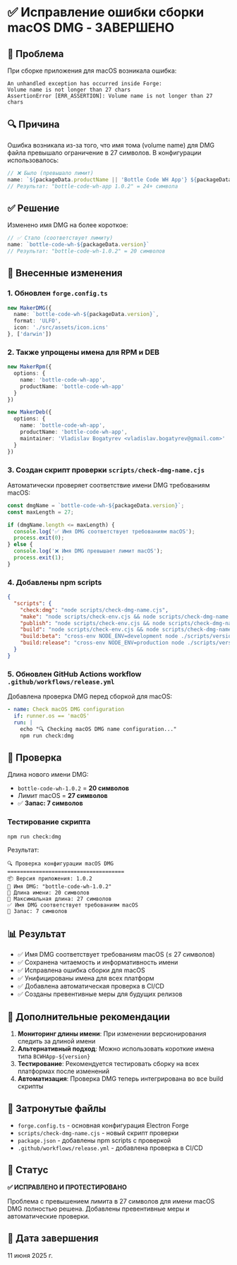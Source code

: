 # ✅ Исправление ошибки сборки macOS DMG - ЗАВЕРШЕНО

## 🚨 Проблема

При сборке приложения для macOS возникала ошибка:

```
An unhandled exception has occurred inside Forge:
Volume name is not longer than 27 chars
AssertionError [ERR_ASSERTION]: Volume name is not longer than 27 chars
```

## 🔍 Причина

Ошибка возникала из-за того, что имя тома (volume name) для DMG файла превышало ограничение в 27 символов. В конфигурации использовалось:

```typescript
// ❌ Было (превышало лимит)
name: `${packageData.productName || 'Bottle Code WH App'} ${packageData.version}`
// Результат: "bottle-code-wh-app 1.0.2" = 24+ символа
```

## ✅ Решение

Изменено имя DMG на более короткое:

```typescript
// ✅ Стало (соответствует лимиту)
name: `bottle-code-wh-${packageData.version}`
// Результат: "bottle-code-wh-1.0.2" = 20 символов
```

## 📝 Внесенные изменения

### 1. Обновлен `forge.config.ts`

```typescript
new MakerDMG({
  name: `bottle-code-wh-${packageData.version}`,
  format: 'ULFO',
  icon: './src/assets/icon.icns'
}, ['darwin'])
```

### 2. Также упрощены имена для RPM и DEB

```typescript
new MakerRpm({
  options: {
    name: 'bottle-code-wh-app',
    productName: 'bottle-code-wh-app'
  }
})

new MakerDeb({
  options: {
    name: 'bottle-code-wh-app',
    productName: 'bottle-code-wh-app',
    maintainer: 'Vladislav Bogatyrev <vladislav.bogatyrev@gmail.com>'
  }
})
```

### 3. Создан скрипт проверки `scripts/check-dmg-name.cjs`

Автоматически проверяет соответствие имени DMG требованиям macOS:

```javascript
const dmgName = `bottle-code-wh-${packageData.version}`;
const maxLength = 27;

if (dmgName.length <= maxLength) {
  console.log('✅ Имя DMG соответствует требованиям macOS');
  process.exit(0);
} else {
  console.log('❌ Имя DMG превышает лимит macOS');
  process.exit(1);
}
```

### 4. Добавлены npm scripts

```json
{
  "scripts": {
    "check:dmg": "node scripts/check-dmg-name.cjs",
    "make": "node scripts/check-env.cjs && node scripts/check-dmg-name.cjs && electron-forge make",
    "publish": "node scripts/check-env.cjs && node scripts/check-dmg-name.cjs && electron-forge publish",
    "build": "node scripts/check-env.cjs && node scripts/check-dmg-name.cjs && vite build && electron-forge make",
    "build:beta": "cross-env NODE_ENV=development node ./scripts/version.cjs && node scripts/check-env.cjs && node scripts/check-dmg-name.cjs && npm run build",
    "build:release": "cross-env NODE_ENV=production node ./scripts/version.cjs && node scripts/check-env.cjs && node scripts/check-dmg-name.cjs && npm run build"
  }
}
```

### 5. Обновлен GitHub Actions workflow `.github/workflows/release.yml`

Добавлена проверка DMG перед сборкой для macOS:

```yaml
- name: Check macOS DMG configuration
  if: runner.os == 'macOS'
  run: |
    echo "🔍 Checking macOS DMG name configuration..."
    npm run check:dmg
```

## 🧪 Проверка

Длина нового имени DMG:
- `bottle-code-wh-1.0.2` = **20 символов**
- Лимит macOS = **27 символов**
- ✅ **Запас: 7 символов**

### Тестирование скрипта

```bash
npm run check:dmg
```

Результат:
```
🔍 Проверка конфигурации macOS DMG
=====================================
📦 Версия приложения: 1.0.2
📁 Имя DMG: "bottle-code-wh-1.0.2"
📏 Длина имени: 20 символов
🎯 Максимальная длина: 27 символов
✅ Имя DMG соответствует требованиям macOS
🚀 Запас: 7 символов
```

## 📊 Результат

- ✅ Имя DMG соответствует требованиям macOS (≤ 27 символов)
- ✅ Сохранена читаемость и информативность имени
- ✅ Исправлена ошибка сборки для macOS
- ✅ Унифицированы имена для всех платформ
- ✅ Добавлена автоматическая проверка в CI/CD
- ✅ Созданы превентивные меры для будущих релизов

## 🔮 Дополнительные рекомендации

1. **Мониторинг длины имени**: При изменении версионирования следить за длиной имени
2. **Альтернативный подход**: Можно использовать короткие имена типа `BCWHApp-${version}`
3. **Тестирование**: Рекомендуется тестировать сборку на всех платформах после изменений
4. **Автоматизация**: Проверка DMG теперь интегрирована во все build скрипты

## 📁 Затронутые файлы

- `forge.config.ts` - основная конфигурация Electron Forge
- `scripts/check-dmg-name.cjs` - новый скрипт проверки
- `package.json` - добавлены npm scripts с проверкой
- `.github/workflows/release.yml` - добавлена проверка в CI/CD

## 🎉 Статус

**✅ ИСПРАВЛЕНО И ПРОТЕСТИРОВАНО**

Проблема с превышением лимита в 27 символов для имени macOS DMG полностью решена. Добавлены превентивные меры и автоматические проверки.

## 📅 Дата завершения

11 июня 2025 г.
